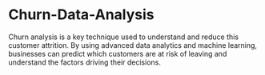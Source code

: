 # Churn-Data-Analysis
Churn analysis is a key technique used to understand and reduce this customer attrition. By using advanced data analytics and machine learning, businesses can predict which customers are at risk of leaving and understand the factors driving their decisions.
